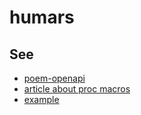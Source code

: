 # humars

## See

- [poem-openapi](https://github.com/poem-web/poem/blob/3bd9ee79e94b3f8a088a21e16648e7be6eed471c/poem-openapi-derive/src/api.rs)
- [article about proc macros](https://towardsdatascience.com/nine-rules-for-creating-procedural-macros-in-rust-595aa476a7ff)
- [example](https://github.com/CarlKCarlK/anyinput/tree/main)
